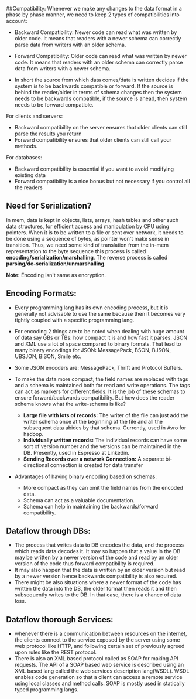 ##Compatibility:
Whenever we make any changes to the data format in a phase by phase manner, 
we need to keep 2 types of compatibilities into account:

- Backward Compatibility: Newer code can read what was written by older code.
   It means that readers with a newer schema can correctly parse data from writers with an older schema.
- Forward Compatibility: Older code can read what was written by newer code.
    It means that readers with an older schema can correctly parse data from writers with a newer schema.

- In short the source from which data comes/data is written decides if the system is to be backwards compatible or forward.
    If the source is behind the reader/older in terms of schema changes then the system needs to be backwards compatible,
    if the source is ahead, then system needs to be forward compatible.

For clients and servers:
- Backward compatibility on the server ensures that older clients can still parse the results you return
- Forward compatibility ensures that older clients can still call your methods.

For databases:
- Backward compatibility is essential if you want to avoid modifying existing data
- Forward compatibility is a nice bonus but not necessary if you control all the readers

## Need for Serialization?
In mem, data is kept in objects, lists, arrays, hash tables and other such data structures, for efficient access and manipulation by CPU using pointers.
When it is to be written to a file or sent over network, it needs to be done using a sequence of bytes, as pointer won't make sense in transition.
Thus, we need some kind of translation from the in-mem representation to the byte sequence this process is called **encoding/serialization/marshalling**.
The reverse process is called **parsing/de-serialization/unmarshalling**.

**Note:** Encoding isn't same as encryption.

## Encoding Formats:
- Every programming lang has its own encoding process, but it is generally not advisable to use the same because then it becomes very tightly coupled with a
    specific programming lang.

- For encoding 2 things are to be noted when dealing with huge amount of data say GBs or TBs: how compact it is and how fast it parses. JSON and XML use a lot
    of space compared to binary formats. That lead to many binary encodings for JSON: MessagePack, BSON, BJSON, UBSJON, BISON, Smile etc.

- Some JSON encoders are: MessagePack, Thrift and Protocol Buffers.

- To make the data more compact, the field names are replaced with tags and a schema is maintained both for read and write operations.
    The tags can act as markers for different fields.
    It is the job of these schemas to ensure forward/backwards compatibility. 
    But how does the reader schema knows what the write-schema is like?
  - **Large file with lots of records:** The writer of the file can just add the writer schema once at the beginning of the file and all the subsequent
        data abides by that schema. Currently, used in Avro for hadoop.
  - **Individually written records:** The individual records can have some sort of version number and the versions can be maintained in the DB.
        Presently, used in Espresso at Linkedin.
  - **Sending Records over a network Connection:** A separate bi-directional connection is created for data transfer

- Advantages of having binary encoding based on schemas:
  - More compact as they can omit the field names from the encoded data.
  - Schema can act as a valuable documentation.
  - Schema can help in maintaining the backwards/forward compatibility.


## Dataflow through DBs:
- The process that writes data to DB encodes the data, and the process which reads data decodes it. It may so happen that a value in the DB may be written by a newer version of the code and read by an
    older version of the code thus forward compatibility is required.
- It may also happen that the data is written by an older version but read by a newer version hence backwards compatibility is also required.
- There might be also situations where a newer format of the code has written the data into the DB, the older format then reads it and then subsequently writes to the DB. In that case, there is a chance
    of data loss.

## Dataflow thorough Services:
- whenever there is a communication between resources on the internet, the clients connect to the service exposed by the server using some web protocol like HTTP, and following certain set of previously
    agreed upon rules like the REST protocol.
- There is also an XML based protocol called as SOAP for making API requests. The API of a SOAP based web service is described using an XML based lang called the web services description lang(WSDL). WSDL
    enables code generation so that a client can access a remote service using local classes and method calls. SOAP is mostly used in statically typed programming langs.